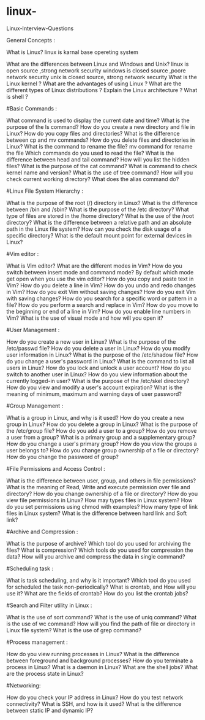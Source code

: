 # linux-
Linux-Interview-Questions

General Concepts :

What is Linux?
linux is karnal base opereting system

What are the differences between Linux and Windows and Unix?
linux is open source ,strong network security
windows is closed source ,poore network security
unix is closed source, strong network security
What is the Linux kernel ?
What are the advantages of using Linux ?
What are the different types of Linux distributions ?
Explain the Linux architecture ?
What is shell ?

#Basic Commands :

What command is used to display the current date and time?
What is the purpose of the ls command?
How do you create a new directory and file in Linux?
How do you copy files and directories?
What is the difference between cp and mv commands?
How do you delete files and directories in Linux?
What is the command to rename the file?
mv command for rename the file
Which commands do you used to read the file?
What is the difference between head and tail command?
How will you list the hidden files?
What is the purpose of the cat command?
What is command to check kernel name and version?
What is the use of tree command?
How will you check current working directory?
What does the alias command do?

#Linux File System Hierarchy :

What is the purpose of the root (/) directory in Linux?
What is the difference between /bin and /sbin?
What is the purpose of the /etc directory?
What type of files are stored in the /home directory?
What is the use of the /root directory?
What is the difference between a relative path and an absolute path in the Linux file system?
How can you check the disk usage of a specific directory?
What is the default mount point for external devices in Linux?


#Vim editor :

What is Vim editor?
What are the different modes in Vim?
How do you switch between insert mode and command mode?
By default which mode get open when you use the vim editor?
How do you copy and paste text in Vim?
How do you delete a line in Vim?
How do you undo and redo changes in Vim?
How do you exit Vim without saving changes?
How do you exit Vim with saving changes?
How do you search for a specific word or pattern in a file?
How do you perform a search and replace in Vim?
How do you move to the beginning or end of a line in Vim?
How do you enable line numbers in Vim?
What is the use of visual mode and how will you open it?

#User Management :

How do you create a new user in Linux?
What is the purpose of the /etc/passwd file?
How do you delete a user in Linux?
How do you modify user information in Linux?
What is the purpose of the /etc/shadow file?
How do you change a user's password in Linux?
What is the command to list all users in Linux?
How do you lock and unlock a user account?
How do you switch to another user in Linux?
How do you view information about the currently logged-in user?
What is the purpose of the /etc/skel directory?
How do you view and modify a user's account expiration?
What is the meaning of minimum, maximum and warning days of user password?

#Group Management :

What is a group in Linux, and why is it used?
How do you create a new group in Linux?
How do you delete a group in Linux?
What is the purpose of the /etc/group file?
How do you add a user to a group?
How do you remove a user from a group?
What is a primary group and a supplementary group?
How do you change a user's primary group?
How do you view the groups a user belongs to?
How do you change group ownership of a file or directory?
How do you change the password of group?

#File Permissions and Access Control :

What is the difference between user, group, and others in file permissions?
What is the meaning of Read, Write and execute permission over file and directory?
How do you change ownership of a file or directory?
How do you view file permissions in Linux?
How may types files in Linux system?
How do you set permissions using chmod with examples?
How many type of link files in Linux system?
What is the difference between hard link and Soft link?

#Archive and Compression :

What is the purpose of archive?
Which tool do you used for archiving the files?
What is compression?
Which tools do you used for compression the data?
How will you archive and compress the data in single command?

#Scheduling task :

What is task scheduling, and why is it important?
Which tool do you used for scheduled the task non-periodically?
What is crontab, and How will you use it?
What are the fields of crontab?
How do you list the crontab jobs?

#Search and Filter utility in Linux :

What is the use of sort command?
What is the use of uniq command?
What is the use of wc command?
How will you find the path of file or directory in Linux file system?
What is the use of grep command?

#Process management :

How do you view running processes in Linux?
What is the difference between foreground and background processes?
How do you terminate a process in Linux?
What is a daemon in Linux?
What are the shell jobs?
What are the process state in Linux?

#Networking:

How do you check your IP address in Linux?
How do you test network connectivity?
What is SSH, and how is it used?
What is the difference between static IP and dynamic IP?
